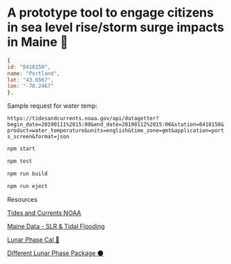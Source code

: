 # A prototype tool to engage citizens in sea level rise/storm surge impacts in Maine 🌊

```js
{
id: "8418150",
name: "Portland",
lat: "43.6567",
lon: "-70.2467"
},
```
Sample request for water temp:

`https://tidesandcurrents.noaa.gov/api/datagetter?begin_date=20190111%2015:00&end_date=20190112%2015:06&station=8418150&product=water_temperature&units=english&time_zone=gmt&application=ports_screen&format=json`



```js
npm start

npm test

npm run build

npm run eject
```

Resources

[Tides and Currents NOAA](http://tidesandcurrents.noaa.gov/stations.html)

[Maine Data - SLR & Tidal Flooding](https://www.maine.gov/dacf/mgs/hazards/slr_ss/index.shtml)

[Lunar Phase Cal 🌝](https://github.com/kencrocken/lunar_phase)

[Different Lunar Phase Package 🌑](https://github.com/ryanseys/lune)

